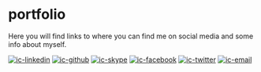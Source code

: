 # portfolio

Here you will find links to where you can find me on social media and some info about myself.

 [![ic-linkedin]](https://br.linkedin.com/in/felipevasconcelos)
 [![ic-github]](https://github.com/favasconcelos)
 [![ic-skype]](skype:vasconcelos90.felipe)
 [![ic-facebook]](https://www.facebook.com/vasconcelos.felipe)
 [![ic-twitter]](https://www.twitter.com/favasconcelos)
 [![ic-email]](mailto:felipe.vasconcelos@live.com)

[ic-email]: https://cdn0.iconfinder.com/data/icons/social-15/200/mail-icon-24.png
[ic-github]: https://cdn3.iconfinder.com/data/icons/free-social-icons/67/github_circle_color-24.png
[ic-skype]: https://cdn3.iconfinder.com/data/icons/free-social-icons/67/skype_circle_color-24.png
[ic-linkedin]: https://cdn3.iconfinder.com/data/icons/free-social-icons/67/linkedin_circle_color-24.png
[ic-facebook]: https://cdn3.iconfinder.com/data/icons/free-social-icons/67/facebook_circle_color-24.png
[ic-twitter]: https://cdn3.iconfinder.com/data/icons/free-social-icons/67/twitter_circle_color-24.png
